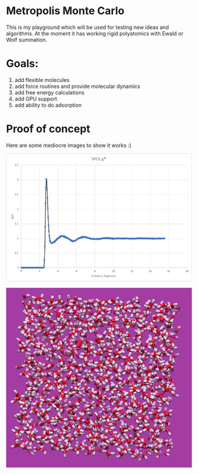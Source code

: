# Metropolis Monte Carlo
This is my playground which will be used for testing new ideas and algorithms. At the moment it has working rigid polyatomics with Ewald or Wolf summation.

# Goals:
  1) add flexible molecules
  2) add force routines and provide molecular dynamics
  3) add free energy calculations
  4) add GPU support
  5) add ability to do adsorption
  
  # Proof of concept
  Here are some mediocre images to show it works :)

![](Ewald/spce_rdf.png)

![](Ewald/spce_box.png)

